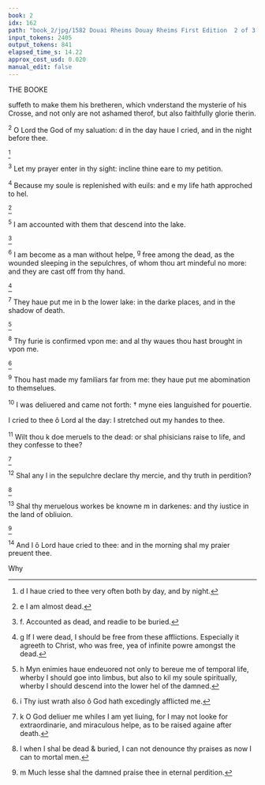 ```yaml
---
book: 2
idx: 162
path: "book_2/jpg/1582 Douai Rheims Douay Rheims First Edition  2 of 3 1610 Old Testament.pdf-162.jpg"
input_tokens: 2405
output_tokens: 841
elapsed_time_s: 14.22
approx_cost_usd: 0.020
manual_edit: false
---
```

THE BOOKE

suffeth to make them his bretheren, which vnderstand the mysterie of his Crosse, and not only are not ashamed therof, but also faithfully glorie therin.

<sup>2</sup> O Lord the God of my saluation: d in the day haue I cried, and in the night before thee.

[^1]

<sup>3</sup> Let my prayer enter in thy sight: incline thine eare to my petition.

<sup>4</sup> Because my soule is replenished with euils: and e my life hath approched to hel.

[^2]

<sup>5</sup> I am accounted with them that descend into the lake.

[^3]

<sup>6</sup> I am become as a man without helpe, <sup>g</sup> free among the dead, as the wounded sleeping in the sepulchres, of whom thou art mindeful no more: and they are cast off from thy hand.

[^4]

<sup>7</sup> They haue put me in b the lower lake: in the darke places, and in the shadow of death.

[^5]

<sup>8</sup> Thy furie is confirmed vpon me: and al thy waues thou hast brought in vpon me.

[^6]

<sup>9</sup> Thou hast made my familiars far from me: they haue put me abomination to themselues.

<sup>10</sup> I was deliuered and came not forth: † myne eies languished for pouertie.

I cried to thee ô Lord al the day: I stretched out my handes to thee.

<sup>11</sup> Wilt thou k doe meruels to the dead: or shal phisicians raise to life, and they confesse to thee?

[^7]

<sup>12</sup> Shal any l in the sepulchre declare thy mercie, and thy truth in perdition?

[^8]

<sup>13</sup> Shal thy meruelous workes be knowne m in darkenes: and thy iustice in the land of obliuion.

[^9]

<sup>14</sup> And I ô Lord haue cried to thee: and in the morning shal my praier preuent thee.

Why

[^1]: d I haue cried to thee very often both by day, and by night.

[^2]: e I am almost dead.

[^3]: f. Accounted as dead, and readie to be buried.

[^4]: g If I were dead, I should be free from these afflictions. Especially it agreeth to Christ, who was free, yea of infinite powre amongst the dead.

[^5]: h Myn enimies haue endeuored not only to bereue me of temporal life, wherby I should goe into limbus, but also to kil my soule spiritually, wherby I should descend into the lower hel of the damned.

[^6]: i Thy iust wrath also ô God hath excedingly afflicted me.

[^7]: k O God deliuer me whiles I am yet liuing, for I may not looke for extraordinarie, and miraculous helpe, as to be raised againe after death.

[^8]: l when I shal be dead & buried, I can not denounce thy praises as now I can to mortal men.

[^9]: m Much lesse shal the damned praise thee in eternal perdition.